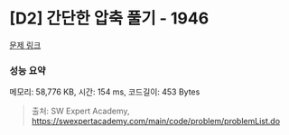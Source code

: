 # [D2] 간단한 압축 풀기 - 1946 

[문제 링크](https://swexpertacademy.com/main/code/problem/problemDetail.do?contestProbId=AV5PmkDKAOMDFAUq) 

### 성능 요약

메모리: 58,776 KB, 시간: 154 ms, 코드길이: 453 Bytes



> 출처: SW Expert Academy, https://swexpertacademy.com/main/code/problem/problemList.do
